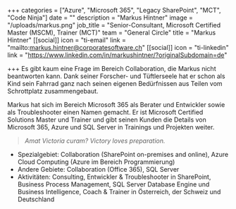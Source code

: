 +++
categories = ["Azure", "Microsoft 365", "Legacy SharePoint", "MCT", "Code Ninja"]
date = ""
description = "Markus Hintner"
image = "/uploads/markus.png"
job_title = "Senior-Consultant, Microsoft Certified Master (MSCM), Trainer (MCT)"
team = "General Circle"
title = "Markus Hintner"
[[social]]
icon = "ti-email"
link = "mailto:markus.hintner@corporatesoftware.ch"
[[social]]
icon = "ti-linkedin"
link = "https://www.linkedin.com/in/markushintner/?originalSubdomain=de"

+++
Es gibt kaum eine Frage im Bereich Collaboration, die Markus nicht beantworten kann. Dank seiner Forscher- und Tüftlerseele hat er schon als Kind sein Fahrrad ganz nach seinen eigenen Bedürfnissen aus Teilen vom Schrottplatz zusammengebaut.  

Markus hat sich im Bereich Microsoft 365 als Berater und Entwickler sowie als Troubleshooter einen Namen gemacht. Er ist Microsoft Certified Solutions Master und Trainer und gibt seinen Kunden die Details von Microsoft 365, Azure und SQL Server in Trainings und Projekten weiter.

> _Amat Victoria curam? Victory loves preparation._

* Spezialgebiet: Collaboration (SharePoint on-premises and online), Azure Cloud Computing (Azure im Bereich Programmierung)
* Andere Gebiete: Collaboration (Office 365), SQL Server
* Aktivitäten: Consulting, Entwickler & Troubleshooter in SharePoint, Business Process Management, SQL Server Database Engine und Business Intelligence, Coach & Trainer in Österreich, der Schweiz und Deutschland